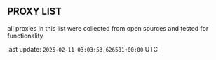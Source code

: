 ## PROXY LIST

all proxies in this list were collected from open sources and tested for functionality

last update: `2025-02-11 03:03:53.626581+00:00` UTC